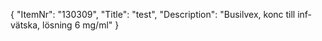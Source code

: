 {
  "ItemNr": "130309",
  "Title": "test",
  "Description": "Busilvex, konc till inf-vätska, lösning 6 mg/ml"
}